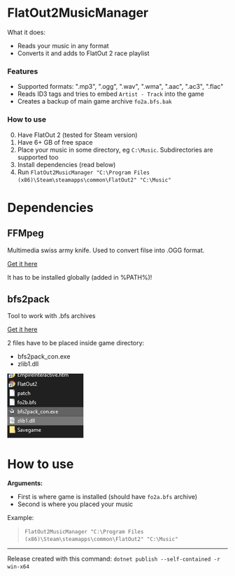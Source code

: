# FlatOut2MusicManager

What it does:

* Reads your music in any format
* Converts it and adds to FlatOut 2 race playlist

### Features

* Supported formats: ".mp3", ".ogg", ".wav", ".wma", ".aac", ".ac3", ".flac"
* Reads ID3 tags and tries to embed `Artist - Track` into the game
* Creates a backup of main game archive `fo2a.bfs.bak`

### How to use

0. Have FlatOut 2 (tested for Steam version)
1. Have 6+ GB of free space
2. Place your music in some directory, eg `C:\Music`. Subdirectories are supported too
3. Install dependencies (read below)
4. Run `FlatOut2MusicManager "C:\Program Files (x86)\Steam\steamapps\common\FlatOut2" "C:\Music"`

# Dependencies

## FFMpeg

Multimedia swiss army knife. Used to convert filse into .OGG format.

[Get it here](https://ffmpeg.org/download.html#build-windows)

It has to be installed globally (added in %PATH%)!

## bfs2pack

Tool to work with .bfs archives

[Get it here](https://sourceforge.net/projects/bfs2pack/files/bfs2pack/bfs2pack1.2/bfs2pack1.2-bin.zip/download)

 2 files have to be placed inside game directory:
 
 * bfs2pack_con.exe
 * zlib1.dll
 
 ![bfs2pack](/img/bfs2pack.png)
 
 # How to use
 
 **Arguments:** <FlatOut2 dir> <Music dir>
  
 * First is where game is installed (should have `fo2a.bfs` archive)
 * Second is where you placed your music
  
Example: 

> `FlatOut2MusicManager "C:\Program Files (x86)\Steam\steamapps\common\FlatOut2" "C:\Music"`

---

Release created with this command: `dotnet publish --self-contained -r win-x64`
